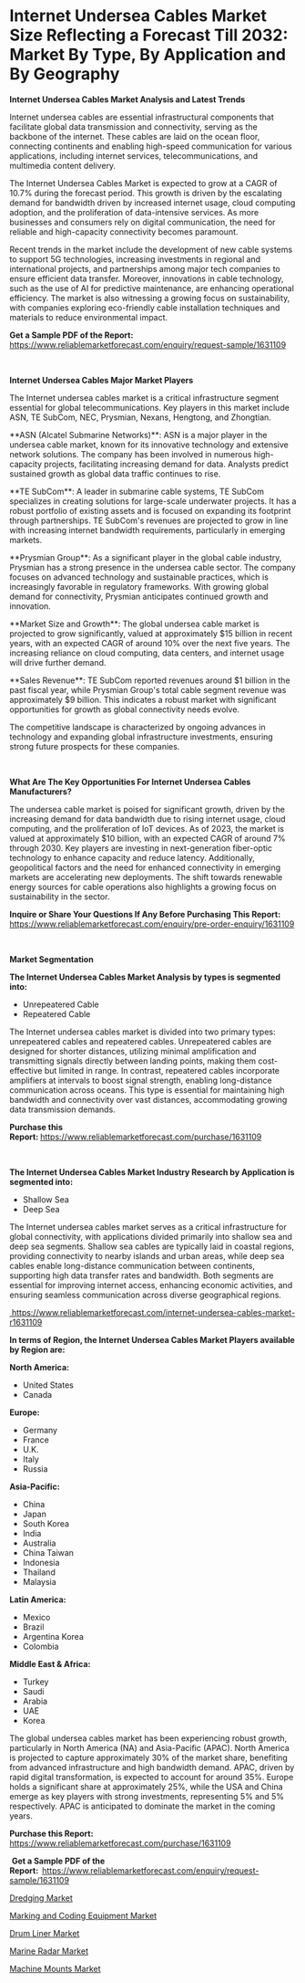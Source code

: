 <p><h1>Internet Undersea Cables Market Size Reflecting a Forecast Till 2032: Market By Type, By Application and By Geography</h1></p><p><strong>Internet Undersea Cables Market Analysis and Latest Trends</strong></p>
<p><p>Internet undersea cables are essential infrastructural components that facilitate global data transmission and connectivity, serving as the backbone of the internet. These cables are laid on the ocean floor, connecting continents and enabling high-speed communication for various applications, including internet services, telecommunications, and multimedia content delivery.</p><p>The Internet Undersea Cables Market is expected to grow at a CAGR of 10.7% during the forecast period. This growth is driven by the escalating demand for bandwidth driven by increased internet usage, cloud computing adoption, and the proliferation of data-intensive services. As more businesses and consumers rely on digital communication, the need for reliable and high-capacity connectivity becomes paramount.</p><p>Recent trends in the market include the development of new cable systems to support 5G technologies, increasing investments in regional and international projects, and partnerships among major tech companies to ensure efficient data transfer. Moreover, innovations in cable technology, such as the use of AI for predictive maintenance, are enhancing operational efficiency. The market is also witnessing a growing focus on sustainability, with companies exploring eco-friendly cable installation techniques and materials to reduce environmental impact.</p></p>
<p><strong>Get a Sample PDF of the Report:&nbsp;</strong> <a href="https://www.reliablemarketforecast.com/enquiry/request-sample/1631109?utm_campaign=1875&utm_medium=2&utm_source=Github&utm_content=ia&utm_term=10042025&utm_id=internet-undersea-cables">https://www.reliablemarketforecast.com/enquiry/request-sample/1631109</a></p>
<p>&nbsp;</p>
<p><strong>Internet Undersea Cables Major Market Players</strong></p>
<p><p>The Internet undersea cables market is a critical infrastructure segment essential for global telecommunications. Key players in this market include ASN, TE SubCom, NEC, Prysmian, Nexans, Hengtong, and Zhongtian.</p><p>**ASN (Alcatel Submarine Networks)**: ASN is a major player in the undersea cable market, known for its innovative technology and extensive network solutions. The company has been involved in numerous high-capacity projects, facilitating increasing demand for data. Analysts predict sustained growth as global data traffic continues to rise.</p><p>**TE SubCom**: A leader in submarine cable systems, TE SubCom specializes in creating solutions for large-scale underwater projects. It has a robust portfolio of existing assets and is focused on expanding its footprint through partnerships. TE SubCom's revenues are projected to grow in line with increasing internet bandwidth requirements, particularly in emerging markets.</p><p>**Prysmian Group**: As a significant player in the global cable industry, Prysmian has a strong presence in the undersea cable sector. The company focuses on advanced technology and sustainable practices, which is increasingly favorable in regulatory frameworks. With growing global demand for connectivity, Prysmian anticipates continued growth and innovation.</p><p>**Market Size and Growth**: The global undersea cable market is projected to grow significantly, valued at approximately $15 billion in recent years, with an expected CAGR of around 10% over the next five years. The increasing reliance on cloud computing, data centers, and internet usage will drive further demand.</p><p>**Sales Revenue**: TE SubCom reported revenues around $1 billion in the past fiscal year, while Prysmian Group's total cable segment revenue was approximately $9 billion. This indicates a robust market with significant opportunities for growth as global connectivity needs evolve. </p><p>The competitive landscape is characterized by ongoing advances in technology and expanding global infrastructure investments, ensuring strong future prospects for these companies.</p></p>
<p>&nbsp;</p>
<p><strong>What Are The Key Opportunities For Internet Undersea Cables Manufacturers?</strong></p>
<p><p>The undersea cable market is poised for significant growth, driven by the increasing demand for data bandwidth due to rising internet usage, cloud computing, and the proliferation of IoT devices. As of 2023, the market is valued at approximately $10 billion, with an expected CAGR of around 7% through 2030. Key players are investing in next-generation fiber-optic technology to enhance capacity and reduce latency. Additionally, geopolitical factors and the need for enhanced connectivity in emerging markets are accelerating new deployments. The shift towards renewable energy sources for cable operations also highlights a growing focus on sustainability in the sector.</p></p>
<p><strong>Inquire or Share Your Questions If Any Before Purchasing This Report:</strong> <a href="https://www.reliablemarketforecast.com/enquiry/pre-order-enquiry/1631109?utm_campaign=1875&utm_medium=2&utm_source=Github&utm_content=ia&utm_term=10042025&utm_id=internet-undersea-cables">https://www.reliablemarketforecast.com/enquiry/pre-order-enquiry/1631109</a></p>
<p>&nbsp;</p>
<p><strong>Market Segmentation</strong></p>
<p><strong>The Internet Undersea Cables Market Analysis by types is segmented into:</strong></p>
<p><ul><li>Unrepeatered Cable</li><li>Repeatered Cable</li></ul></p>
<p><p>The Internet undersea cables market is divided into two primary types: unrepeatered cables and repeatered cables. Unrepeatered cables are designed for shorter distances, utilizing minimal amplification and transmitting signals directly between landing points, making them cost-effective but limited in range. In contrast, repeatered cables incorporate amplifiers at intervals to boost signal strength, enabling long-distance communication across oceans. This type is essential for maintaining high bandwidth and connectivity over vast distances, accommodating growing data transmission demands.</p></p>
<p><strong>Purchase this Report:&nbsp;</strong><a href="https://www.reliablemarketforecast.com/purchase/1631109?utm_campaign=1875&utm_medium=2&utm_source=Github&utm_content=ia&utm_term=10042025&utm_id=internet-undersea-cables">https://www.reliablemarketforecast.com/purchase/1631109</a></p>
<p>&nbsp;</p>
<p><strong>The Internet Undersea Cables Market Industry Research by Application is segmented into:</strong></p>
<p><ul><li>Shallow Sea</li><li>Deep Sea</li></ul></p>
<p><p>The Internet undersea cables market serves as a critical infrastructure for global connectivity, with applications divided primarily into shallow sea and deep sea segments. Shallow sea cables are typically laid in coastal regions, providing connectivity to nearby islands and urban areas, while deep sea cables enable long-distance communication between continents, supporting high data transfer rates and bandwidth. Both segments are essential for improving internet access, enhancing economic activities, and ensuring seamless communication across diverse geographical regions.</p></p>
<p><a href="https://www.reliablemarketforecast.com/internet-undersea-cables-market-r1631109?utm_campaign=1875&utm_medium=2&utm_source=Github&utm_content=ia&utm_term=10042025&utm_id=internet-undersea-cables">&nbsp;https://www.reliablemarketforecast.com/internet-undersea-cables-market-r1631109</a></p>
<p><strong>In terms of Region, the Internet Undersea Cables Market Players available by Region are:</strong></p>
<p>
    <p> <strong> North America: </strong>
        <ul>
            <li>United States</li>
            <li>Canada</li>
        </ul>
        </p> 
    <p> <strong> Europe: </strong>
        <ul>
            <li>Germany</li>
            <li>France</li>
            <li>U.K.</li>
            <li>Italy</li>
            <li>Russia</li>
        </ul>
        </p> 
    <p> <strong> Asia-Pacific: </strong>
        <ul>
            <li>China</li>
            <li>Japan</li>
            <li>South Korea</li>
            <li>India</li>
            <li>Australia</li>
            <li>China Taiwan</li>
            <li>Indonesia</li>
            <li>Thailand</li>
            <li>Malaysia</li>
        </ul>
        </p> 
    <p> <strong> Latin America: </strong>
        <ul>
            <li>Mexico</li>
            <li>Brazil</li>
            <li>Argentina Korea</li>
            <li>Colombia</li>
        </ul>
        </p> 
    <p> <strong> Middle East & Africa: </strong>
        <ul>
            <li>Turkey</li>
            <li>Saudi</li>
            <li>Arabia</li>
            <li>UAE</li>
            <li>Korea</li>
        </ul>
    </p>
    </p>
<p><p>The global undersea cables market has been experiencing robust growth, particularly in North America (NA) and Asia-Pacific (APAC). North America is projected to capture approximately 30% of the market share, benefiting from advanced infrastructure and high bandwidth demand. APAC, driven by rapid digital transformation, is expected to account for around 35%. Europe holds a significant share at approximately 25%, while the USA and China emerge as key players with strong investments, representing 5% and 5% respectively. APAC is anticipated to dominate the market in the coming years.</p></p>
<p><strong>Purchase this Report: </strong><a href="https://www.reliablemarketforecast.com/purchase/1631109?utm_campaign=1875&utm_medium=2&utm_source=Github&utm_content=ia&utm_term=10042025&utm_id=internet-undersea-cables">https://www.reliablemarketforecast.com/purchase/1631109</a></p>
<p>&nbsp;<strong>Get a Sample PDF of the Report:&nbsp;&nbsp;</strong><a href="https://www.reliablemarketforecast.com/enquiry/request-sample/1631109?utm_campaign=1875&utm_medium=2&utm_source=Github&utm_content=ia&utm_term=10042025&utm_id=internet-undersea-cables">https://www.reliablemarketforecast.com/enquiry/request-sample/1631109</a></p>
<p><strong></strong></p>
<p><p><a href="https://github.com/godekkutero4/Market-Research-Report-List-1/blob/main/dredging-market.md?utm_campaign=1875&utm_medium=2&utm_source=Github&utm_content=ia&utm_term=10042025&utm_id=internet-undersea-cables">Dredging Market</a></p><p><a href="https://github.com/trenkkwasek84/Market-Research-Report-List-1/blob/main/marking-and-coding-equipment-market.md?utm_campaign=1875&utm_medium=2&utm_source=Github&utm_content=ia&utm_term=10042025&utm_id=internet-undersea-cables">Marking and Coding Equipment Market</a></p><p><a href="https://github.com/rumaskdallys2/Market-Research-Report-List-1/blob/main/drum-liner-market.md?utm_campaign=1875&utm_medium=2&utm_source=Github&utm_content=ia&utm_term=10042025&utm_id=internet-undersea-cables">Drum Liner Market</a></p><p><a href="https://github.com/brinnoifon/Market-Research-Report-List-1/blob/main/marine-radar-market.md?utm_campaign=1875&utm_medium=2&utm_source=Github&utm_content=ia&utm_term=10042025&utm_id=internet-undersea-cables">Marine Radar Market</a></p><p><a href="https://github.com/rjaibiagha/Market-Research-Report-List-1/blob/main/machine-mounts-market.md?utm_campaign=1875&utm_medium=2&utm_source=Github&utm_content=ia&utm_term=10042025&utm_id=internet-undersea-cables">Machine Mounts Market</a></p></p>